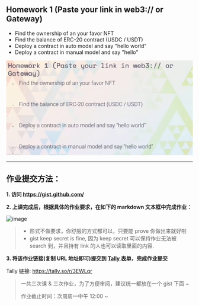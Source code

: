 ## Homework 1 (Paste your link in web3:// or Gateway)

- Find the ownership of an your favor NFT
- Find the balance of ERC-20 contract (USDC / USDT)
- Deploy a contract in auto model and say "hello world"
- Deploy a contract in manual model and say "hello"

<img width="663" alt="task1" src="./task-1.png">

---

## 作业提交方法：


**1. 访问  https://gist.github.com/**

**2. 上课完成后，根据具体的作业要求，在如下的 markdown 文本框中完成作业：**

<img width="795" alt="image" src="https://github.com/CreatorsDAO/web3-protocol-co-learn/assets/33189338/b7ce5b6c-4428-4f18-a67d-b9a6d460c712">

> - 形式不做要求，你舒服的方式都可以，只要能 prove 你做出来就好啦
> - gist keep secret is fine, 因为 keep secret 可以保持作业无法被 search 到，并且持有 link 的人也可以读取里面的内容.

**3. 将该作业链接(复制 URL 地址即可)提交到 [Tally 表单](https://tally.so/r/3EWLqr)，完成作业提交**

Tally 链接: https://tally.so/r/3EWLqr

> 一共三次课 & 三次作业，为了方便审阅，建议统一都放在一个 gist 下面 ~
> 
> 作业截止时间：次周周一中午 12:00 ~


